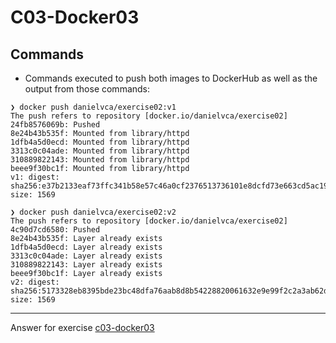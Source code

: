 ﻿
# C03-Docker03

## Commands
- Commands executed to push both images to DockerHub as well as the output from those commands:
```
❯ docker push danielvca/exercise02:v1  
The push refers to repository [docker.io/danielvca/exercise02]  
24fb8576069b: Pushed  
8e24b43b535f: Mounted from library/httpd  
1dfb4a5d0ecd: Mounted from library/httpd  
3313c0c04ade: Mounted from library/httpd  
310889822143: Mounted from library/httpd  
beee9f30bc1f: Mounted from library/httpd  
v1: digest: sha256:e37b2133eaf73ffc341b58e57c46a0cf2376513736101e8dcfd73e663cd5ac19 size: 1569

❯ docker push danielvca/exercise02:v2  
The push refers to repository [docker.io/danielvca/exercise02]  
4c90d7cd6580: Pushed  
8e24b43b535f: Layer already exists  
1dfb4a5d0ecd: Layer already exists  
3313c0c04ade: Layer already exists  
310889822143: Layer already exists  
beee9f30bc1f: Layer already exists  
v2: digest: sha256:5173328eb8395bde23bc48dfa76aab8d8b54228820061632e9e99f2c2a3ab62d size: 1569
```

<!-- Don't change anything below this point-->
<!-- Before commiting, remove both commented lines--> 
***
Answer for exercise [c03-docker03](https://github.com/devopsacademyau/academy/blob/af3225a3436f263164e8daebc6bbd1ef3122b900/classes/03class/exercises/c03-docker03/README.md)
